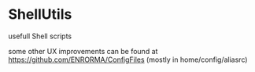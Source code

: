 # ShellUtils
usefull Shell scripts

some other UX improvements can be found at https://github.com/ENRORMA/ConfigFiles (mostly in home/config/aliasrc)
